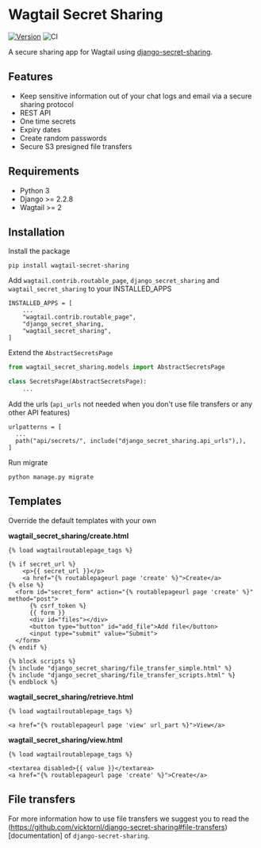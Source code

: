 # Wagtail Secret Sharing

[![Version](https://img.shields.io/pypi/v/wagtail-secret-sharing.svg?style=flat)](https://pypi.python.org/pypi/wagtail-secret-sharing/)
![CI](https://github.com/vicktornl/wagtail-secret-sharing/actions/workflows/ci.yml/badge.svg)

A secure sharing app for Wagtail using [django-secret-sharing](https://github.com/vicktornl/django-secret-sharing).

## Features

* Keep sensitive information out of your chat logs and email via a secure sharing protocol
* REST API
* One time secrets
* Expiry dates
* Create random passwords
* Secure S3 presigned file transfers

## Requirements

- Python 3
- Django >= 2.2.8
- Wagtail >= 2

## Installation

Install the package

```
pip install wagtail-secret-sharing
```

Add `wagtail.contrib.routable_page`, `django_secret_sharing` and `wagtail_secret_sharing` to your INSTALLED_APPS

```
INSTALLED_APPS = [
    ...
    "wagtail.contrib.routable_page",
    "django_secret_sharing,
    "wagtail_secret_sharing",
]
```


Extend the `AbstractSecretsPage`

```python
from wagtail_secret_sharing.models import AbstractSecretsPage

class SecretsPage(AbstractSecretsPage):
    ...
```

Add the urls (`api_urls` not needed when you don't use file transfers or any other API features)

```
urlpatterns = [
  ...
  path("api/secrets/", include("django_secret_sharing.api_urls"),),
]
```

Run migrate

```
python manage.py migrate
```

## Templates

Override the default templates with your own

**wagtail_secret_sharing/create.html**

```
{% load wagtailroutablepage_tags %}

{% if secret_url %}
    <p>{{ secret_url }}</p>
    <a href="{% routablepageurl page 'create' %}">Create</a>
{% else %}
  <form id="secret_form" action="{% routablepageurl page 'create' %}" method="post">
      {% csrf_token %}
      {{ form }}
      <div id="files"></div>
      <button type="button" id="add_file">Add file</button>
      <input type="submit" value="Submit">
  </form>
{% endif %}

{% block scripts %}
{% include "django_secret_sharing/file_transfer_simple.html" %}
{% include "django_secret_sharing/file_transfer_scripts.html" %}
{% endblock %}
```

**wagtail_secret_sharing/retrieve.html**

```
{% load wagtailroutablepage_tags %}

<a href="{% routablepageurl page 'view' url_part %}">View</a>
```

**wagtail_secret_sharing/view.html**

```
{% load wagtailroutablepage_tags %}

<textarea disabled>{{ value }}</textarea>
<a href="{% routablepageurl page 'create' %}">Create</a>
```

## File transfers

For more information how to use file transfers we suggest you to read the (https://github.com/vicktornl/django-secret-sharing#file-transfers)[documentation] of `django-secret-sharing`.
